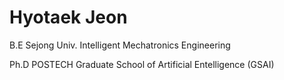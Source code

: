<h1 align="left">Hyotaek Jeon</h1>

B.E Sejong Univ. Intelligent Mechatronics Engineering 

Ph.D POSTECH Graduate School of Artificial Entelligence (GSAI)
